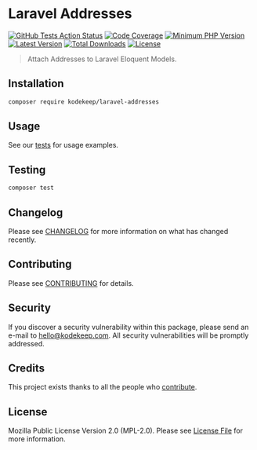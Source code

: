 # Laravel Addresses

[![GitHub Tests Action Status](https://img.shields.io/github/workflow/status/kodekeep/laravel-addresses/run-tests?label=tests)](https://github.com/kodekeep/laravel-addresses/actions?query=workflow%3Arun-tests+branch%3Amaster)
[![Code Coverage](https://badgen.now.sh/codecov/c/github/kodekeep/laravel-addresses)](https://codecov.io/gh/kodekeep/laravel-addresses)
[![Minimum PHP Version](https://badgen.net/packagist/php/kodekeep/laravel-addresses)](https://packagist.org/packages/kodekeep/laravel-addresses)
[![Latest Version](https://badgen.net/packagist/v/kodekeep/laravel-addresses)](https://packagist.org/packages/kodekeep/laravel-addresses)
[![Total Downloads](https://badgen.net/packagist/dt/kodekeep/laravel-addresses)](https://packagist.org/packages/kodekeep/laravel-addresses)
[![License](https://badgen.net/packagist/license/kodekeep/laravel-addresses)](https://packagist.org/packages/kodekeep/laravel-addresses)

> Attach Addresses to Laravel Eloquent Models.

## Installation

```bash
composer require kodekeep/laravel-addresses
```

## Usage

See our [tests](https://github.com/kodekeep/laravel-addresses/tree/master/tests/Unit) for usage examples.

## Testing

``` bash
composer test
```

## Changelog

Please see [CHANGELOG](CHANGELOG.md) for more information on what has changed recently.

## Contributing

Please see [CONTRIBUTING](CONTRIBUTING.md) for details.

## Security

If you discover a security vulnerability within this package, please send an e-mail to hello@kodekeep.com. All security vulnerabilities will be promptly addressed.

## Credits

This project exists thanks to all the people who [contribute](../../contributors).

## License

Mozilla Public License Version 2.0 (MPL-2.0). Please see [License File](LICENSE.md) for more information.
